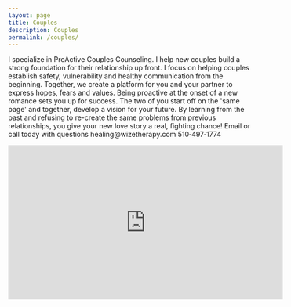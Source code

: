 ```yaml
---
layout: page
title: Couples
description: Couples
permalink: /couples/
---
```

<p class="text-justify">
I specialize in ProActive Couples Counseling. I help new couples build a strong foundation for their relationship up front. I focus on helping couples establish safety, vulnerability and healthy communication from the beginning. Together, we create a platform for you and your partner to express hopes, fears and values. Being proactive at the onset of a new romance sets you up for success. The two of you start off on the 'same page' and together, develop a vision for your future. By learning from the past and refusing to re-create the same problems from previous relationships, you give your new love story a real, fighting chance! Email or call today with questions healing@wizetherapy.com 510&#8209;497&#8209;1774
</p>
<iframe width="560" height="315" src="https://www.youtube.com/embed/hvkLMWer5_U" frameborder="0" allowfullscreen></iframe>